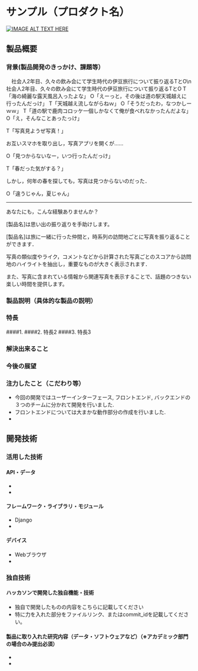 # サンプル（プロダクト名）

[![IMAGE ALT TEXT HERE](https://jphacks.com/wp-content/uploads/2021/07/JPHACKS2021_ogp.jpg)](https://www.youtube.com/watch?v=LUPQFB4QyVo)

## 製品概要
### 背景(製品開発のきっかけ、課題等）
　社会人2年目、久々の飲み会にて学生時代の伊豆旅行について振り返るTとO\n
社会人2年目、久々の飲み会にて学生時代の伊豆旅行について振り返るTとO
T「海の綺麗な露天風呂入ったよな」
O「えーっと，その後は道の駅天城越えに行ったんだっけ」
T「天城越え流しながらねｗ」
O「そうだったわ，なつかしーｗｗ」
T「道の駅で鹿肉コロッケ一個しかなくて俺が食べれなかったんだよな」
O「え，そんなことあったっけ」

 T「写真見ようぜ写真！」

お互いスマホを取り出し，写真アプリを開くが……

O「見つからないなー，いつ行ったんだっけ」

T「春だった気がする？」

しかし，何年の春を探しても，写真は見つからないのだった．

O「違うじゃん，夏じゃん」

------

あなたにも，こんな経験ありませんか？

[製品名]は思い出の振り返りを手助けします。

[製品名]は旅に一緒に行った仲間と，時系列の訪問地ごとに写真を振り返ることができます．

写真の類似度やライク，コメントなどから計算された写真ごとのスコアから訪問地のハイライトを抽出し，重要なものが大きく表示されます．

また、写真に含まれている情報から関連写真を表示することで、話題のつきない楽しい時間を提供します。


### 製品説明（具体的な製品の説明）
### 特長
####1. 
####2. 特長2
####3. 特長3

### 解決出来ること
### 今後の展望
### 注力したこと（こだわり等）
* 今回の開発ではユーザーインターフェース, フロントエンド, バックエンドの３つのチームに分かれて開発を行いました. 
* フロントエンドについては大まかな動作部分の作成を行いました.
* 

## 開発技術
### 活用した技術
#### API・データ
* 
* 

#### フレームワーク・ライブラリ・モジュール
* Django
* 

#### デバイス
* Webブラウザ
* 

### 独自技術
#### ハッカソンで開発した独自機能・技術
* 独自で開発したものの内容をこちらに記載してください
* 特に力を入れた部分をファイルリンク、またはcommit_idを記載してください。

#### 製品に取り入れた研究内容（データ・ソフトウェアなど）（※アカデミック部門の場合のみ提出必須）
* 
* 
